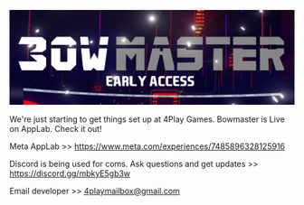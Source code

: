 ![](Assets/Images/MiniLandscape_1080.png)

We're just starting to get things set up at 4Play Games. Bowmaster is Live on AppLab. Check it out!

Meta AppLab >> https://www.meta.com/experiences/7485896328125916

Discord is being used for coms. 
Ask questions and get updates >>
https://discord.gg/mbkyE5gb3w

Email developer >>
4playmailbox@gmail.com



